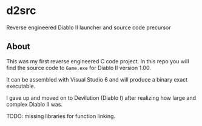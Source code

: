 # d2src
Reverse engineered Diablo II launcher and source code precursor

## About

This was my first reverse engineered C code project. In this repo you will find the source code to `Game.exe` for Diablo II version 1.00.

It can be assembled with Visual Studio 6 and will produce a binary exact executable.

I gave up and moved on to Devilution (Diablo I) after realizing how large and complex Diablo II was.

TODO: missing libraries for function linking.
